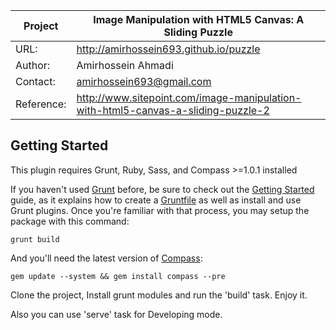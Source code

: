 Project  | Image Manipulation with HTML5 Canvas: A Sliding Puzzle
------------- | -------------
URL:  | http://amirhossein693.github.io/puzzle
Author:  | Amirhossein Ahmadi
Contact: | amirhossein693@gmail.com
Reference:	| http://www.sitepoint.com/image-manipulation-with-html5-canvas-a-sliding-puzzle-2

## Getting Started
This plugin requires Grunt, Ruby, Sass, and Compass >=1.0.1 installed

If you haven't used [Grunt](http://gruntjs.com/) before, be sure to check out the [Getting Started](http://gruntjs.com/getting-started) guide, as it explains how to create a [Gruntfile](http://gruntjs.com/sample-gruntfile) as well as install and use Grunt plugins. Once you're familiar with that process, you may setup the package with this command:

```shell
grunt build
```

And you'll need the latest version of [Compass](https://github.com/gruntjs/grunt-contrib-compass#compass-task):

```shell
gem update --system && gem install compass --pre
```

Clone the project, Install grunt modules and run the 'build' task.
Enjoy it.

Also you can use 'serve' task for Developing mode.
